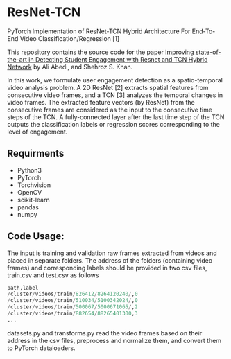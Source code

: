 # ResNet-TCN

PyTorch Implementation of ResNet-TCN Hybrid Architecture For End-To-End Video Classification/Regression [1]

This repository contains the source code for the paper [Improving state-of-the-art in Detecting Student Engagement with Resnet and TCN Hybrid Network](url) by Ali Abedi, and Shehroz S. Khan.

In this work, we formulate user engagement detection as a spatio-temporal video analysis problem. A 2D ResNet [2] extracts spatial features from consecutive video frames, and a TCN [3] analyzes the temporal changes in video frames. The extracted feature vectors (by ResNet) from the consecutive frames are considered as the input to the consecutive time steps of the TCN. A fully-connected layer after the last time step of the TCN outputs the classification labels or regression scores corresponding to the level of engagement.


## Requirments
* Python3
* PyTorch
* Torchvision
* OpenCV
* scikit-learn
* pandas
* numpy



## Code Usage:

The input is training and validation raw frames extracted from videos and placed in separate folders. The address of the folders (containing video frames) and corresponding labels should be provided in two csv files, train.csv and test.csv as follows
 
```python
path,label
/cluster/videos/train/826412/8264120240/,0
/cluster/videos/train/510034/5100342024/,0
/cluster/videos/train/500067/5000671065/,2
/cluster/videos/train/882654/88265401300,3
...
```


datasets.py and transforms.py read the video frames based on their address in the csv files, preprocess and normalize them, and convert them to PyTorch dataloaders.
